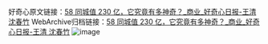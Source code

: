 好奇心原文链接：[58 同城值 230 亿，它究竟有多神奇？_商业_好奇心日报-王清 沈春竹](https://www.qdaily.com/articles/1327.html)
WebArchive归档链接：[58 同城值 230 亿，它究竟有多神奇？_商业_好奇心日报-王清 沈春竹](http://web.archive.org/web/20171019112827/http://www.qdaily.com/articles/1327.html)
![image](http://ww3.sinaimg.cn/large/007d5XDply1g3v4elxte5j30u08klqv5)